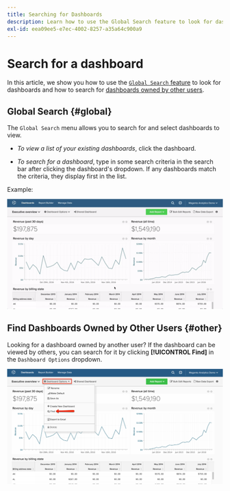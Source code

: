 ```yaml
---
title: Searching for Dashboards
description: Learn how to use the Global Search feature to look for dashboards and how to search for dashboards owned by other users.
exl-id: eea09ee5-e7ec-4002-8257-a35a64c900a9
---
```

# Search for a dashboard

In this article, we show you how to use the [`Global Search` feature](#global) to look for dashboards and how to search for [dashboards owned by other users](#other).

## Global Search {#global}

The `Global Search` menu allows you to search for and select dashboards to view.

* *To view a list of your existing dashboards*, click the dashboard.

* *To search for a dashboard*, type in some search criteria in the search bar after clicking the dashboard's dropdown. If any dashboards match the criteria, they display first in the list.

Example:

![dashboard global search](../../assets/dboard-global-search.gif)

## Find Dashboards Owned by Other Users {#other}

Looking for a dashboard owned by another user? If the dashboard can be viewed by others, you can search for it by clicking **[!UICONTROL Find]** in the `Dashboard Options` dropdown.

![find dashboards](../../assets/find-dboards-other-owners.png)
